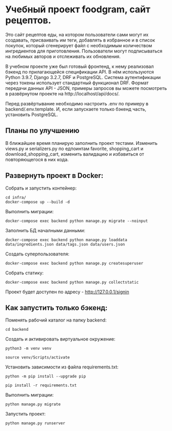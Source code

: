 # Учебный проект foodgram, сайт рецептов.

Это сайт рецептов еды, на котором пользователи сами могут их создавать, присваивать им теги,
добавлять в избранное и в список покупок, который сгенерирует файл с необходимым количеством ингредиентов для приготовления.
Пользователи могут подписываться на любимых авторов и отслеживать их обновления.

В учебном проекте уже был готовый фронтенд, к нему реализовал бэкенд по прилагающейся спецификации API.
В нём используются Python 3.9.7, Django 3.2.7, DRF и PostgreSQL.  Cистема аутентификации через токены использует стандартный функционал DRF.
Формат передачи данных API - JSON, примеры запросов вы можете посмотреть в развёрнутом проекте на http://localhost/api/docs/.

Перед развёртывание необходимо настроить .env по примеру в backend/.env.template.
И, если запускаете только бэкенд часть, установить PostgreSQL.

## Планы по улучшению

В ближайшее время планирую заполнить проект тестами. Изменить views.py и serializers.py по едпоинтам favorite, shopping_cart и download_shopping_cart,
изменить валидацию и избавиться от повторяющегося в них кода.

## Развернуть проект в Docker:

Собрать и запустить контейнер:

```
cd infra/
docker-compose up --build -d
```

Выполнить миграции:

```
docker-compose exec backend python manage.py migrate --noinput
```

Заполнить БД началными данными:

```
docker-compose exec backend python manage.py loaddata data/ingredients.json data/tags.json data/users.json
```

Создать суперпользователя:

```
docker-compose exec backend python manage.py createsuperuser
```

Собрать статику:

```
docker-compose exec backend python manage.py collectstatic
```

Проект будет доступен по адресу - http://127.0.0.1/signin

## Как запустить только бэкенд:

Поменять рабочий каталог на папку backend:

```
cd backend
```

Создать и активировать виртуальное окружение:

```
python3 -m venv venv
```

```
source venv/Scripts/activate
```

Установить зависимости из файла requirements.txt:

```
python -m pip install --upgrade pip
```

```
pip install -r requirements.txt
```

Выполнить миграции:

```
python manage.py migrate
```

Запустить проект:

```
python manage.py runserver
```
